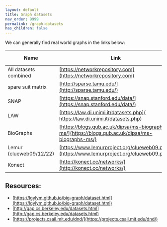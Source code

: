 ```yaml
---
layout: default
title: Graph datasets
nav_order: 9999
permalink: /graph-datasets
has_children: false
---
```


We can generally find real world graphs in the links below:

| Name                      | Link                                                                                          | Graph format  |
|---------------------------|-----------------------------------------------------------------------------------------------|---------------|
| All datasets combined     | [https://networkrepository.com](https://networkrepository.com)                                |               |
| spare suit matrix         | [http://sparse.tamu.edu/](http://sparse.tamu.edu/)                                            | .mtx          |
| SNAP                      | [https://snap.stanford.edu/data/](https://snap.stanford.edu/data/)                        | Edge list(.txt)|
| LAW                       | [https://law.di.unimi.it/datasets.php]( https://law.di.unimi.it/datasets.php)                     | webgraph  |
| BioGraphs                 | [https://blogs.qub.ac.uk/dipsa/ms-biographs-ms/](https://blogs.qub.ac.uk/dipsa/ms-biographs-ms/)  | webgraph  |
| Lemur (clueweb09/12/22)   | [https://www.lemurproject.org/clueweb09.php/](https://www.lemurproject.org/clueweb09.php/)        |           |
| Konect                    | [http://konect.cc/networks/](http://konect.cc/networks/)                                          |           || Hyper Link Graphs         | [http://webdatacommons.org/hyperlinkgraph/](http://webdatacommons.org/hyperlinkgraph/)            | webgraph and edgelist |


## Resources:

- [https://lgylym.github.io/big-graph/dataset.html](https://lgylym.github.io/big-graph/dataset.html)
- [http://gap.cs.berkeley.edu/datasets.html](http://gap.cs.berkeley.edu/datasets.html)
- [https://projects.csail.mit.edu/dnd/](https://projects.csail.mit.edu/dnd/)



